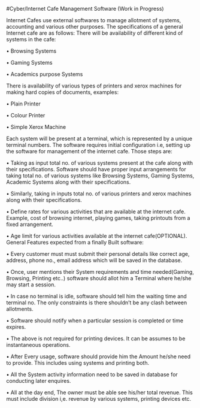 #Cyber/Internet Cafe Management Software (Work in Progress) 

Internet Cafes use external softwares to manage allotment of systems, accounting and various other purposes. The specifications of a general Internet cafe are as follows: There will be availability of different kind of systems in the cafe: 

• Browsing Systems

• Gaming Systems

• Academics purpose Systems 

There is availability of various types of printers and xerox machines for making hard copies of documents, examples: 

• Plain Printer 

• Colour Printer

• Simple Xerox Machine 

Each system will be present at a terminal, which is represented by a unique terminal numbers. The software requires initial configuration i.e, setting up the software for management of the internet cafe. Those steps are: 

• Taking as input total no. of various systems present at the cafe along with their specifications. Software should have proper input arrangements for taking total no. of various systems like Browsing Systems, Gaming Systems, Academic Systems along with their specifications. 

• Similarly, taking in inputs total no. of various printers and xerox machines along with their specifications. 

• Define rates for various activities that are available at the internet cafe. Example, cost of browsing internet, playing games, taking printouts from a fixed arrangement. 

• Age limit for various activities available at the internet cafe(OPTIONAL). General Features expected from a finally Built software: 

• Every customer must must submit their personal details like correct age, address, phone no., email address which will be saved in the database. 

• Once, user mentions their System requirements and time needed(Gaming, Browsing, Printing etc..) software should allot him a Terminal where he/she may start a session. 

• In case no terminal is idle, software should tell him the waiting time and terminal no. The only constraints is there shouldn’t be any clash between allotments. 

• Software should notify when a particular session is completed or time expires.

• The above is not required for printing devices. It can be assumes to be instantaneous operations.

• After Every usage, software should provide him the Amount he/she need to provide. This includes using systems and printing both. 

• All the System activity information need to be saved in database for conducting later enquires. 

• All at the day end, The owner must be able see his/her total revenue. This must include division i,e. revenue by various systems, printing devices etc.
